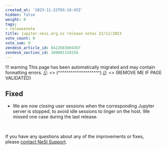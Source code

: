 ```yaml
---
created_at: '2023-11-22T03:10:45Z'
hidden: false
weight: 0
tags:
- releasenote
title: jupyter.nesi.org.nz release notes 22/11/2023
vote_count: 0
vote_sum: 0
zendesk_article_id: 8422683604367
zendesk_section_id: 360001150156
---
```




[//]: <> (REMOVE ME IF PAGE VALIDATED)
[//]: <> (vvvvvvvvvvvvvvvvvvvv)
!!! warning
    This page has been automatically migrated and may contain formatting errors.
[//]: <> (^^^^^^^^^^^^^^^^^^^^)
[//]: <> (REMOVE ME IF PAGE VALIDATED)

## Fixed

-   We are now closing user sessions when the corresponding Jupyter
    server is stopped, to avoid idle sessions to linger on the host. We
    missed one case during the last release.

 

If you have any questions about any of the improvements or fixes,
please [contact NeSI
Support](mailto:support@nesi.org.nz "mailto:support@nesi.org.nz").